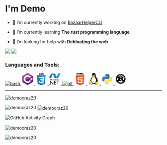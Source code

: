 # I'm Demo

- 🔭 I’m currently working on [BazaarHelperCLI](https://github.com/democraz20/BazaarHelperCLI)

- 🌱 I’m currently learning **The rust programming language**

- 🤝 I’m looking for help with **Debloating the web**

<img src="https://img.shields.io/badge/knows%20what%20im%20doing-no-brightgreen">
<img src="https://img.shields.io/badge/completely%20clueless-True-blue">

<h3 align="left">Languages and Tools:</h3>
<p align="left"> <a href="https://www.gnu.org/software/bash/" target="_blank" rel="noreferrer"> <img src="https://www.vectorlogo.zone/logos/gnu_bash/gnu_bash-icon.svg" alt="bash" width="40" height="40"/> </a> <a href="https://www.w3schools.com/cs/" target="_blank" rel="noreferrer"> <img src="https://raw.githubusercontent.com/devicons/devicon/master/icons/csharp/csharp-original.svg" alt="csharp" width="40" height="40"/> </a> <a href="https://www.w3schools.com/css/" target="_blank" rel="noreferrer"> <img src="https://raw.githubusercontent.com/devicons/devicon/master/icons/css3/css3-original-wordmark.svg" alt="css3" width="40" height="40"/> </a> <a href="https://dotnet.microsoft.com/" target="_blank" rel="noreferrer"> <img src="https://raw.githubusercontent.com/devicons/devicon/master/icons/dot-net/dot-net-original-wordmark.svg" alt="dotnet" width="40" height="40"/> </a> <a href="https://git-scm.com/" target="_blank" rel="noreferrer"> <img src="https://www.vectorlogo.zone/logos/git-scm/git-scm-icon.svg" alt="git" width="40" height="40"/> </a> <a href="https://www.w3.org/html/" target="_blank" rel="noreferrer"> <img src="https://raw.githubusercontent.com/devicons/devicon/master/icons/html5/html5-original-wordmark.svg" alt="html5" width="40" height="40"/> </a> <a href="https://www.linux.org/" target="_blank" rel="noreferrer"> <img src="https://raw.githubusercontent.com/devicons/devicon/master/icons/linux/linux-original.svg" alt="linux" width="40" height="40"/> </a> <a href="https://www.python.org" target="_blank" rel="noreferrer"> <img src="https://raw.githubusercontent.com/devicons/devicon/master/icons/python/python-original.svg" alt="python" width="40" height="40"/> </a> <a href="https://www.rust-lang.org" target="_blank" rel="noreferrer"> <img src="https://raw.githubusercontent.com/devicons/devicon/master/icons/rust/rust-plain.svg" alt="rust" width="40" height="40"/> </a> </p>

___

<p align="left"> <a href="https://github.com/ryo-ma/github-profile-trophy"><img src="https://github-profile-trophy.vercel.app/?username=democraz20" alt="democraz20" /></a> </p>

<p><img align="left" src="https://github-readme-stats.vercel.app/api/top-langs?username=democraz20&show_icons=true&locale=en&layout=compact" alt="democraz20" /></p>

<p>&nbsp;<img align="center" src="https://github-readme-stats.vercel.app/api?username=democraz20&show_icons=true&locale=en" alt="democraz20" /></p>

![GitHub Activity Graph](https://activity-graph.herokuapp.com/graph?username=democraz20)  

<p><img align="center" src="https://github-readme-streak-stats.herokuapp.com/?user=democraz20&" alt="democraz20" /></p>

<p align="left"> <img src="https://komarev.com/ghpvc/?username=democraz20&label=Profile%20views&color=0e75b6&style=flat" alt="democraz20" /> </p>
